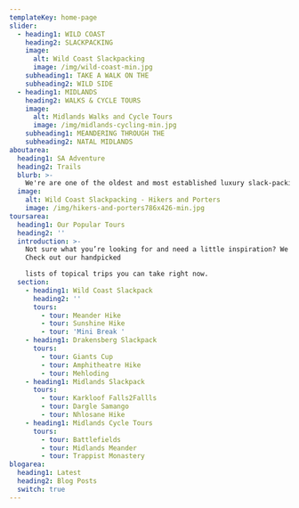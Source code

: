 ```yaml
---
templateKey: home-page
slider:
  - heading1: WILD COAST
    heading2: SLACKPACKING
    image:
      alt: Wild Coast Slackpacking
      image: /img/wild-coast-min.jpg
    subheading1: TAKE A WALK ON THE
    subheading2: WILD SIDE
  - heading1: MIDLANDS
    heading2: WALKS & CYCLE TOURS
    image:
      alt: Midlands Walks and Cycle Tours
      image: /img/midlands-cycling-min.jpg
    subheading1: MEANDERING THROUGH THE
    subheading2: NATAL MIDLANDS
aboutarea:
  heading1: SA Adventure
  heading2: Trails
  blurb: >-
    We're are one of the oldest and most established luxury slack-packing operators in the Transkei, our walks take in some of the most unspoilt and picturesque sections of our coastline.
  image:
    alt: Wild Coast Slackpacking - Hikers and Porters
    image: /img/hikers-and-porters786x426-min.jpg
toursarea:
  heading1: Our Popular Tours
  heading2: ''
  introduction: >-
    Not sure what you’re looking for and need a little inspiration? We can help.
    Check out our handpicked

    lists of topical trips you can take right now.
  section:
    - heading1: Wild Coast Slackpack
      heading2: ''
      tours:
        - tour: Meander Hike
        - tour: Sunshine Hike
        - tour: 'Mini Break '
    - heading1: Drakensberg Slackpack
      tours:
        - tour: Giants Cup
        - tour: Amphitheatre Hike
        - tour: Mehloding
    - heading1: Midlands Slackpack
      tours:
        - tour: Karkloof Falls2Fallls
        - tour: Dargle Samango
        - tour: Nhlosane Hike
    - heading1: Midlands Cycle Tours
      tours:
        - tour: Battlefields
        - tour: Midlands Meander
        - tour: Trappist Monastery
blogarea:
  heading1: Latest
  heading2: Blog Posts
  switch: true
---
```


